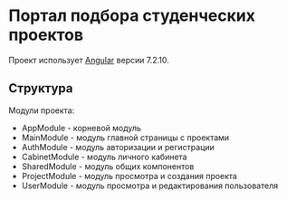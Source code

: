# Портал подбора студенческих проектов

Проект использует [Angular](https://angular.io) версии 7.2.10.


## Структура

Модули проекта:
* AppModule - корневой модуль
* MainModule - модуль главной страницы с проектами
* AuthModule - модуль авторизации и регистрации
* CabinetModule - модуль личного кабинета
* SharedModule - модуль общих компонентов
* ProjectModule - модуль просмотра и создания проекта
* UserModule - модуль просмотра и редактирования пользователя
